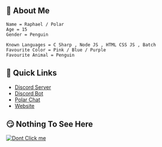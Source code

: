 ## 👋 About Me
```fix
Name = Raphael / Polar
Age = 15
Gender = Penguin

Known Languages = C Sharp , Node JS , HTML CSS JS , Batch
Favourite Color = Pink / Blue / Purple
Favourite Animal = Penguin
```

## 🌠 Quick Links
* [Discord Server](https://dsc.gg/polar69)
* [Discord Bot](https://dsc.gg/rumpy)
* [Polar Chat](https://github.com/Polar-69/Polar-Chat-Desktop/releases/tag/Installer)
* [Website](https://polar-69.github.io/)

## 😏 Nothing To See Here
[![Dont Click me](https://encrypted-tbn0.gstatic.com/images?q=tbn:ANd9GcSwR8S15ClTevmXnYOj-krTXcwBTe6sZr0UVg&usqp=CAU)](ms-cxh-full://0)
